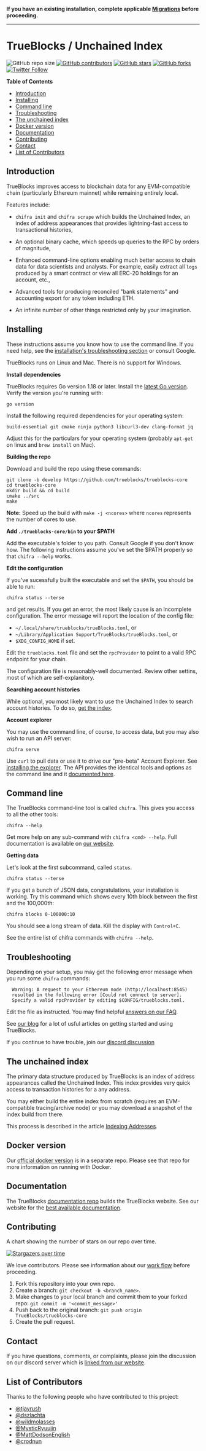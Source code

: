 <!-- markdownlint-disable MD033 MD036 MD041 -->
<b>If you have an existing installation, complete applicable [Migrations](https://github.com/TrueBlocks/trueblocks-core/blob/develop/MIGRATIONS.md) before proceeding.</b><hr>

<h1>TrueBlocks / Unchained Index</h1>

![GitHub repo size](https://img.shields.io/github/repo-size/TrueBlocks/trueblocks-core)
[![GitHub contributors](https://img.shields.io/github/contributors/TrueBlocks/trueblocks-core)](https://github.com/TrueBlocks/trueblocks-core/contributors)
[![GitHub stars](https://img.shields.io/github/stars/TrueBlocks/trueblocks-core?style%3Dsocial)](https://github.com/TrueBlocks/trueblocks-core/stargazers)
[![GitHub forks](https://img.shields.io/github/forks/TrueBlocks/trueblocks-core?style=social)](https://github.com/TrueBlocks/trueblocks-core/network/members)
[![Twitter Follow](https://img.shields.io/twitter/follow/trueblocks?style=social)](https://twitter.com/trueblocks)

**Table of Contents**

- [Introduction](#introduction)
- [Installing](#installing)
- [Command line](#command-line)
- [Troubleshooting](#troubleshooting)
- [The unchained index](#the-unchained-index)
- [Docker version](#docker-version)
- [Documentation](#documentation)
- [Contributing](#contributing)
- [Contact](#contact)
- [List of Contributors](#list-of-contributors)

## Introduction

TrueBlocks improves access to blockchain data for any EVM-compatible chain (particularly Ethereum mainnet) while remaining entirely local.

Features include:

- `chifra init` and `chifra scrape` which builds the Unchained Index, an index of address appearances that provides lightning-fast access to transactional histories,

- An optional binary cache, which speeds up queries to the RPC by orders of magnitude,

- Enhanced command-line options enabling much better access to chain data for data scientists and analysts. For example, easily extract all `logs` produced by a smart
contract or view all ERC-20 holdings for an account, etc.,

- Advanced tools for producing reconciled "bank statements" and accounting export for any token including ETH.
  
- An infinite number of other things restricted only by your imagination.

## Installing

These instructions assume you know how to use the command line. If you need help, see the [installation's troubleshooting section](https://trueblocks.io/docs/install/install-trueblocks/#troubleshooting) or consult Google.

TrueBlocks runs on Linux and Mac. There is no support for Windows.

**Install dependencies**

TrueBlocks requires Go version 1.18 or later. Install the [latest Go version](https://golang.org/doc/install). Verify the version you're running with:

```[shell]
go version
```

Install the following required dependencies for your operating system:

`build-essential git cmake ninja python3 libcurl3-dev clang-format jq`

Adjust this for the particulars for your operating system (probably `apt-get` on linux and `brew install` on Mac).

**Building the repo**

Download and build the repo using these commands:

```[shell]
git clone -b develop https://github.com/trueblocks/trueblocks-core
cd trueblocks-core
mkdir build && cd build
cmake ../src
make
```

**Note:** Speed up the build with `make -j <ncores>` where `ncores` represents the number of cores to use.

**Add `./trueblocks-core/bin` to your $PATH**

Add the executable's folder to you path. Consult Google if you don't know how. The following instructions assume you've set the $PATH properly so that `chifra --help` works.

**Edit the configuration**

If you've sucessfully built the executable and set the `$PATH`, you should be able to run:

```[shell]
chifra status --terse
```

and get results. If you get an error, the most likely cause is an incomplete configuration. The error message will report the location of the config file:

- `~/.local/share/trueblocks/trueBlocks.toml`, or
- `~/Library/Application Support/TrueBlocks/trueBlocks.toml`, or
- `$XDG_CONFIG_HOME` if set.

Edit the `trueblocks.toml` file and set the `rpcProvider` to point to a valid RPC endpoint for your chain.

The configuration file is reasonably-well documented. Review other settins, most of which are self-explanitory.

**Searching account histories**

While optional, you most likely want to use the Unchained Index to search account histories. To do so, [get the index](https://trueblocks.io/docs/install/get-the-index/).

**Account explorer**

You may use the command line, of course, to access data, but you may also wish to run an API server:

```[shell]
chifra serve
```

Use `curl` to pull data or use it to drive our "pre-beta" Account Explorer. See [installing the explorer](https://trueblocks.io/docs/install/install-explorer/). The API provides the identical tools and options as the command line and it [documented here](https://trueblocks.io/api/).

## Command line

The TrueBlocks command-line tool is called `chifra`. This gives you access to all the other tools:

```[shell]
chifra --help
```

Get more help on any sub-command with `chifra <cmd> --help`. Full documentation is available on [our website](https://trueblocks.io).

**Getting data**

Let's look at the first subcommand, called `status`.

```[shell]
chifra status --terse
```

If you get a bunch of JSON data, congratulations, your installation is working.  Try this command which shows every 10th block between the first and the 100,000th:

```[shell]
chifra blocks 0-100000:10
```

You should see a long stream of data. Kill the display with `Control+C`.

See the entire list of chifra commands with `chifra --help`.

## Troubleshooting

Depending on your setup, you may get the following error message when you run some `chifra` commands:

```[shell]
  Warning: A request to your Ethereum node (http://localhost:8545)
  resulted in the following error [Could not connect to server].
  Specify a valid rpcProvider by editing $CONFIG/trueblocks.toml.
```

Edit the file as instructed. You may find helpful [answers on our FAQ](https://trueblocks.io/blog/faq/).

See [our blog](https://trueblocks.io/blog/) for a lot of usful articles on getting started and using TrueBlocks.

If you continue to have trouble, join our [discord discussion](https://discord.gg/kAFcZH2x7K)

## The unchained index

The primary data structure produced by TrueBlocks is an index of address appearances called the Unchained Index. This index provides very quick access to transaction histories for a any address.

You may either build the entire index from scratch (requires an EVM-compatible tracing/archive node) or you may download a snapshot of the index build from there.

This process is described in the article [Indexing Addresses](https://trueblocks.io/docs/install/get-the-index/).

## Docker version

Our [official docker version](https://github.com/TrueBlocks/trueblocks-docker) is in a separate repo. Please see that repo for more information on running with Docker.

## Documentation

The TrueBlocks [documentation repo](https://github.com/TrueBlocks/trueblocks-docs) builds the TrueBlocks website. See our website for the [best available documentation](https://trueblocks.io/).

## Contributing

A chart showing the number of stars on our repo over time.

[![Stargazers over time](https://starchart.cc/TrueBlocks/trueblocks-core.svg)](https://starchart.cc/TrueBlocks/trueblocks-core)

We love contributors. Please see information about our [work flow](https://github.com/TrueBlocks/trueblocks-core/blob/develop/docs/BRANCHING.md) before proceeding.

1. Fork this repository into your own repo.
2. Create a branch: `git checkout -b <branch_name>`.
3. Make changes to your local branch and commit them to your forked repo: `git commit -m '<commit_message>'`
4. Push back to the original branch: `git push origin TrueBlocks/trueblocks-core`
5. Create the pull request.

## Contact

If you have questions, comments, or complaints, please join the discussion on our discord server which is [linked from our website](https://trueblocks.io).

## List of Contributors

Thanks to the following people who have contributed to this project:

- [@tjayrush](https://github.com/tjayrush)
- [@dszlachta](https://github.com/dszlachta)
- [@wildmolasses](https://github.com/wildmolasses)
- [@MysticRyuujin](https://github.com/MysticRyuujin)
- [@MattDodsonEnglish](https://github.com/MattDodsonEnglish)
- [@crodnun](https://github.com/crodnun)

